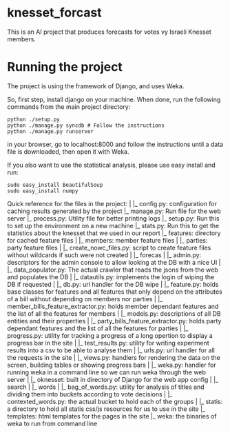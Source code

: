 knesset_forcast
===============
This is an AI project that produces forecasts for votes vy Israeli Knesset members.

Running the project
===================
The project is using the framework of Django, and uses Weka.

So, first step, install django on your machine.
When done, run the following commands from the main project directory:

```
python ./setup.py
python ./manage.py syncdb # Follow the instructions
python ./manage.py runserver
```

in your browser, go to localhost:8000
and follow the instructions until a data file is downloaded, then open it with Weka.

If you also want to use the statistical analysis, please use easy install and run:
```
sudo easy_install BeautifulSoup
sudo easy_install numpy
```

Quick reference for the files in the project:
|
|_ config.py: configuration for caching results generated by the project
|_ manage.py: Run file for the web server
|_ process.py: Utility file for better printing logs
|_ setup.py: Run this to set up the environment on a new machine
|_ stats.py: Run this to get the statistics about the knesset that we used in our report
|_ features: directory for cached feature files
|  |_ members: member feature files
|  |_ parties: party feature files
|  |_ create_nowc_files.py: script to create feature files without wildcards if such were not created
|
|_ forecas
|  |_ admin.py: descriptors for the admin console to allow looking at the DB with a nice UI
|  |_ data_populator.py: The actual crawler that reads the jsons from the web and populates the DB
|  |_ datautils.py: implements the login of wiping the DB if requested
|  |_ db.py: url handler for the DB wipe
|  |_ feature.py: holds base classes for features and all features that only depend on the attributes of a bill without depending on members nor parties
|  |_ member_bills_feature_extractor.py: holds member dependant features and the list of all the features for members
|  |_ models.py: descriptions of all DB entities and their properties
|  |_ party_bills_feature_extractor.py: holds party dependant features and the list of all the features for parties
|  |_ progress.py: utility for tracking a progress of a long opertion to display a progress bar in the site
|  |_ test_results.py: utility for writing experiment results into a csv to be able to analyse them
|  |_ urls.py: url handler for all the requests in the site
|  |_ views.py: handlers for rendering the data on the screen, building tables or showing progress bars
|  |_ weka.py: handler for running weka in a command line so we can run weka through the web server
|
|_ oknesset: built in directory of Django for the web app config
|
|_ search
|  |_ words
|     |_ bag_of_words.py: utility for analysis of titles and dividing them into buckets according to vote decisions
|     |_ contexted_words.py: the actual bucket to hold each of the groups
|
|_ statis: a directory to hold all statis css/js resources for us to use in the site
|_ templates: html templates for the pages in the site
|_ weka: the binaries of weka to run from command line
     

